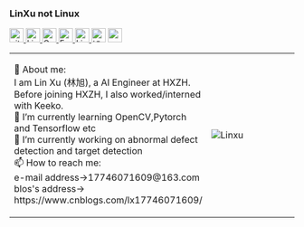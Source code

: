 ### LinXu not Linux

<!--
**isLinXu/isLinXu** is a ✨ _special_ ✨ repository because its `README.md` (this file) appears on your GitHub profile.

Here are some ideas to get you started:

- 🔭 I’m currently working on ...

- 🌱 I’m currently learning ...

- 👯 I’m looking to collaborate on ...

- 🤔 I’m looking for help with ...

- 💬 Ask me about ...

- 📫 How to reach me: ...

- 😄 Pronouns: ...

- ⚡ Fun fact: ...

- also

- update

- <p> 
    <a href="https://github.com/isLinXu?tab=followers"> <img src="https://img.shields.io/github/followers/zhanghang1989?label=Followers&style=plastic" height="25px" alt="github follow" /> </a>
    <a href="https://hangzhang.org/"> <img src="https://img.shields.io/badge/&#8459-homepage-3875B7.svg?labelColor=21438A&style=plastic" height="25px" alt="Hang Zhang">
    <a href="https://scholar.google.com/citations?user=gCoWdkUAAAAJ"><img src="https://img.shields.io/badge/scholar-4385FE.svg?&style=plastic&logo=google-scholar&logoColor=white" alt="Google Scholar" height="25px"> </a>
    <a href="mailto:zhang.hang@rutgers.edu"> <img src="https://img.shields.io/badge/gmail-%23D14836.svg?&style=plastic&logo=gmail&logoColor=white" height="25px" alt="Email">
    <a href="https://www.linkedin.com/in/zhanghang0704/"><img src="https://img.shields.io/badge/linkedin-006CAC.svg?&style=plastic&logo=linkedin&logoColor=white" height="25px" alt="LinkedIn"> </a>
    <a href="https://www.zhihu.com/people/zhanghang0704"><img src="https://img.shields.io/badge/知乎-0079FF.svg?style=plastic&logo=zhihu&logoColor=white" height="25px" alt="知乎"></a>
    <a href="https://hangzhang.org/cvHangZhang/cvHangZhang.pdf"> <img src="https://img.shields.io/badge/-CV-black?style=plastic" height="25px"> </a>
  </p> 
    额外Pin Card
    [![Readme Card](https://github-readme-stats.vercel.app/api/pin/?username=isLinXu&repo=isLinXu)](https://github.com/anuraghazra/github-readme-stats)
  
- ![Anurag's GitHub stats](https://github-readme-stats.vercel.app/api?username=isLinXu&count_private=true)

- <p> 
    <a href="https://islinxu.github.io/"> <img src="https://img.shields.io/badge/&#8459-homepage-3875B7.svg?labelColor=21438A&style=plastic" height="25px" alt="Hang Zhang">
    </p> 
    ![Anurag's GitHub stats](https://github-readme-stats.vercel.app/api?username=isLinXu&count_private=true)
- -->

<p> 
<a href="https://github.com/isLinXu?tab=followers"> <img src="https://img.shields.io/github/followers/isLinXu?label=Followers&style=plastic" height="25px" alt="github follow" /> </a>
<a href="https://islinxu.github.io/"> <img src="https://img.shields.io/badge/&#8459-homepage-3875B7.svg?labelColor=21438A&style=plastic" height="25px" alt="Lin Xu">
<a href="https://"><img src="https://img.shields.io/badge/scholar-4385FE.svg?&style=plastic&logo=google-scholar&logoColor=white" alt="Google Scholar" height="25px"> </a>
<a href="mailto:"> <img src="https://img.shields.io/badge/gmail-%23D14836.svg?&style=plastic&logo=gmail&logoColor=white" height="25px" alt="Email">
<a href="https://"><img src="https://img.shields.io/badge/linkedin-006CAC.svg?&style=plastic&logo=linkedin&logoColor=white" height="25px" alt="LinkedIn"> </a>
<a href="https:"><img src="https://img.shields.io/badge/知乎-0079FF.svg?style=plastic&logo=zhihu&logoColor=white" height="25px" alt="知乎"></a>
<a href="https://"> <img src="https://img.shields.io/badge/-CV-black?style=plastic" height="25px"> </a>
</p> 

<table width="100%" border="0" cellspacing="15" cellpadding="0">
<tbody>
  <tr>
    <td>
    <p> 
        💬 About me: <br/>
        I am Lin Xu  (<span lang="zh-cn">林旭</span>), a <span property="tittle">AI Engineer<span> 
        at <span property="affiliation">HXZH</span>.
        Before joining HXZH, I also worked/interned with Keeko. <br/>
        🌱 I’m currently learning OpenCV,Pytorch and Tensorflow etc <br/>
        🔭 I’m currently working on abnormal defect detection and target detection <br/>
        📫 How to reach me: <br/>
        e-mail address->17746071609@163.com <br/>
        blos's address-> https://www.cnblogs.com/lx17746071609/
    </p>
    </td>
    <td width="45%">
        <p align="left"> 
            <img src="https://github-readme-stats.vercel.app/api?username=isLinXu&count_private=true&show_icons=true" alt="Linxu" /> 
        </p>
    </td>
   </tr>
</tbody>
</table>




